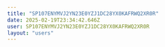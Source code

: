 ```yaml
---
title: "SP107ENYMVJ2YN23E0YZJ1DC28YX0KAFRWQ2XR0R"
date: 2025-02-19T23:34:42.646Z
user: SP107ENYMVJ2YN23E0YZJ1DC28YX0KAFRWQ2XR0R
layout: "users"
---
```

    